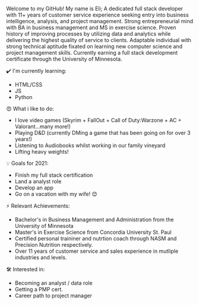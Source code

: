 Welcome to my GitHub! 
My name is Eli; A dedicated full stack developer with 11+ years of customer service experience seeking entry into business intelligence, analysis, and project management. Strong entrepreneurial mind with BA in business management and MS in exercise science. Proven history of improving processes by utilizing data and analytics while delivering the highest quality of service to clients. Adaptable individual with strong technical aptitude fixated on learning new computer science and project management skills. Currently earning a full stack development certificate through the University of Minnesota. 

✔️ I'm currently learning:
+ HTML/CSS
+ JS
+ Python

😍 What i like to do:
+ I love video games (Skyrim + FallOut + Call of Duty:Warzone + AC + Valorant...many more!)
+ Playing D&D (currently DMing a game that has been going on for over 3 years!)
+ Listening to Audiobooks whilst working in our family vineyard
+ Lifting heavy weights! 


💡 Goals for 2021:
+ Finish my full stack certification 
+ Land a analyst role 
+ Develop an app 
+ Go on a vacation with my wife! 😊


⚡ Relevant Achievements:
+ Bachelor's in Business Management and Administration from the University of Minnesota 
+ Master's in Exercise Science from Concordia University St. Paul
+ Certified personal traininer and nutrtion coach through NASM and Precision Nutrition respectively. 
+ Over 11 years of customer service and sales experience in mutliple industries and levels. 

🛠 Interested in:
+ Becoming an analyst / data role 
+ Getting a PMP cert. 
+ Career path to project manager
